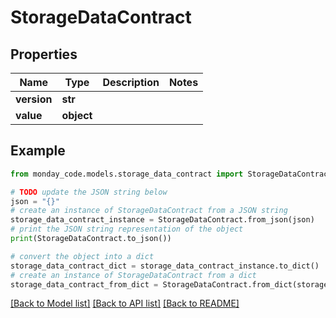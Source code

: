 # StorageDataContract


## Properties

Name | Type | Description | Notes
------------ | ------------- | ------------- | -------------
**version** | **str** |  | 
**value** | **object** |  | 

## Example

```python
from monday_code.models.storage_data_contract import StorageDataContract

# TODO update the JSON string below
json = "{}"
# create an instance of StorageDataContract from a JSON string
storage_data_contract_instance = StorageDataContract.from_json(json)
# print the JSON string representation of the object
print(StorageDataContract.to_json())

# convert the object into a dict
storage_data_contract_dict = storage_data_contract_instance.to_dict()
# create an instance of StorageDataContract from a dict
storage_data_contract_from_dict = StorageDataContract.from_dict(storage_data_contract_dict)
```
[[Back to Model list]](../README.md#documentation-for-models) [[Back to API list]](../README.md#documentation-for-api-endpoints) [[Back to README]](../README.md)


